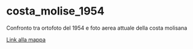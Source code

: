 # costa_molise_1954
Confronto tra ortofoto del 1954 e foto aerea attuale della costa molisana

[Link alla mappa](https://ludovico85.github.io/costa_molise_1954/)
